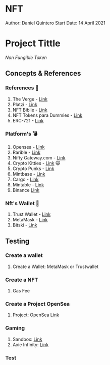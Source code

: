 # NFT

Author: Daniel Quintero
Start Date: 14 April 2021

# Project Tittle

_Non Fungible Token_

## Concepts & References

### References :bathtub:

1. The Verge - [Link](https://www.theverge.com/22310188/nft-explainer-what-is-blockchain-crypto-art-faq)
2. Platzi - [Link](https://www.youtube.com/watch?v=noTJr4ZWIZQ)
3. NFT  Biblie - [Link](https://opensea.io/blog/guides/non-fungible-tokens/)
4. NFT Tokens para Dummies - [Link](https://www.youtube.com/watch?v=vluFUSMMHu4)
5. ERC-721 - [Link](https://ethereum.org/en/developers/docs/standards/tokens/erc-721/)

### Platform's :bomb:

1. Opensea - [Link](https://opensea.io/)
2. Rarible - [Link](https://rarible.com/)
3. Nifty Gateway.com - [Link](https://niftygateway.com/)
4. Crypto Kitties - [Link](https://www.cryptokitties.co/) :smiley_cat:
5. Crypto Punks - [Link](https://www.larvalabs.com/cryptopunks)
6. Mintbase - [Link](https://mintbase.io/)
7. Cargo - [Link](https://app.cargo.build/marketplace?filter=%7B%7D)
8. Mintable - [Link](https://mintable.app/)
9. Binance [Link](https://www.binance.com/en/nft/home) 

### Nft's Wallet :money_with_wings:

1. Trust Wallet - [Link](https://trustwallet.com/es/collectibles-wallet)
2. MetaMask - [Link](https://metamask.io/)
3. Bitski - [Link](https://www.bitski.com/)

## Testing

### Create a wallet

1. Create a Wallet: MetaMask or Trustwallet

### Create a NFT

1. Gas Fee

### Create a Project OpenSea

1. Project: OpenSea [Link](https://github.com/ProjectOpenSea/opensea-creatures)

### Gaming

1. Sandbox: [Link](https://www.sandbox.game/en/)
2. Axie Infinity: [Link](https://axieinfinity.com/)

### Test

